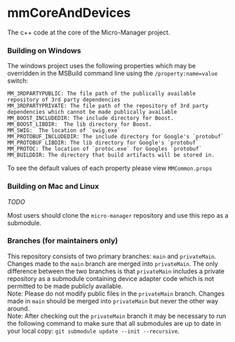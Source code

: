 # mmCoreAndDevices
The c++ code at the core of the Micro-Manager project.

### Building on Windows
The windows project uses the following properties which may be overridden in the MSBuild command line using the `/property:name=value` switch:

    MM_3RDPARTYPUBLIC: The file path of the publically available repository of 3rd party dependencies
    MM_3RDPARTYPRIVATE: The file path of the repository of 3rd party dependencies which cannot be made publically available
    MM_BOOST_INCLUDEDIR: The include directory for Boost.
    MM_BOOST_LIBDIR:  The lib directory for Boost.
    MM_SWIG:  The location of `swig.exe`
    MM_PROTOBUF_INCLUDEDIR: The include directory for Google's `protobuf`
    MM_PROTOBUF_LIBDIR: The lib directory for Google's `protobuf`
    MM_PROTOC: The location of `protoc.exe` for Googles `protobuf`
    MM_BUILDDIR: The directory that build artifacts will be stored in.
	
To see the default values of each property please view `MMCommon.props`

### Building on Mac and  Linux
*TODO*

Most users should clone the `micro-manager` repository and use this repo as a submodule.

### Branches (for maintainers only)
This repository consists of two primary branches: `main` and `privateMain`.  
Changes made to the `main` branch are merged into `privateMain`. The only difference between the two branches is that `privateMain` includes a private repository as a submodule containing device adapter code which is not permitted to be made publicly available.  
Note: Please do not modify public files in the `privateMain` branch. Changes made in `main` should be merged into `privateMain` but never the other way around.  
Note: After checking out the `privateMain` branch it may be necessary to run the following command to make sure that all submodules are up to date in your local copy: `git submodule update --init --recursive`.
